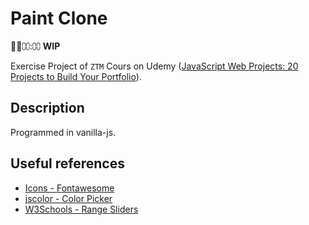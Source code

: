 # Paint Clone

🍩🚀⩇⩇:⩇⩇ **WIP**

Exercise Project of `ZTM` Cours on Udemy ([JavaScript Web Projects: 20 Projects to Build Your Portfolio](https://www.udemy.com/course/javascript-web-projects-to-build-your-portfolio-resume)).

## Description

Programmed in vanilla-js.

## Useful references

- [Icons - Fontawesome](https://fontawesome.com/icons?d=gallery&m=free)
- [jscolor - Color Picker](https://jscolor.com/)
- [W3Schools - Range Sliders](https://www.w3schools.com/howto/howto_js_rangeslider.asp)